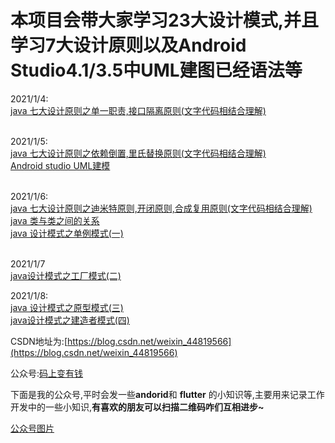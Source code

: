 # 本项目会带大家学习23大设计模式,并且学习7大设计原则以及Android Studio4.1/3.5中UML建图已经语法等


2021/1/4:<br>
[java 七大设计原则之单一职责,接口隔离原则(文字代码相结合理解)](https://blog.csdn.net/weixin_44819566/article/details/112178083)<br><br>

2021/1/5:<br>
[java 七大设计原则之依赖倒置,里氏替换原则(文字代码相结合理解)](https://blog.csdn.net/weixin_44819566/article/details/112187562)<br>
[Android studio UML建模](https://blog.csdn.net/weixin_44819566/article/details/112217439)<br><br>

2021/1/6:<br>
[java 七大设计原则之迪米特原则,开闭原则,合成复用原则(文字代码相结合理解)](https://blog.csdn.net/weixin_44819566/article/details/112257643)<br>
[java 类与类之间的关系](https://blog.csdn.net/weixin_44819566/article/details/112260425)<br>
[java 设计模式之单例模式(一)](https://blog.csdn.net/weixin_44819566/article/details/112280415)<br><br>

2021/1/7<br>
[java设计模式之工厂模式(二)](https://blog.csdn.net/weixin_44819566/article/details/112307879)<br>

2021/1/8:<br>
[java 设计模式之原型模式(三)](https://blog.csdn.net/weixin_44819566/article/details/112345042)<br>
[java设计模式之建造者模式(四)](https://blog.csdn.net/weixin_44819566/article/details/112356907)



CSDN地址为:[https://blog.csdn.net/weixin_44819566](https://blog.csdn.net/weixin_44819566)

公众号:[码上变有钱](https://img-blog.csdnimg.cn/20201215103115324.jpg?x-oss-process=image/watermark,type_ZmFuZ3poZW5naGVpdGk,shadow_10,text_aHR0cHM6Ly9ibG9nLmNzZG4ubmV0L3dlaXhpbl80NDgxOTU2Ng==,size_16,color_FFFFFF,t_70)

下面是我的公众号,平时会发一些**andorid**和 **flutter** 的小知识等,主要用来记录工作开发中的一些小知识,**有喜欢的朋友可以扫描二维码咋们互相进步~**



[公众号图片](https://img-blog.csdnimg.cn/20201215103115324.jpg?x-oss-process=image/watermark,type_ZmFuZ3poZW5naGVpdGk,shadow_10,text_aHR0cHM6Ly9ibG9nLmNzZG4ubmV0L3dlaXhpbl80NDgxOTU2Ng==,size_16,color_FFFFFF,t_70)

